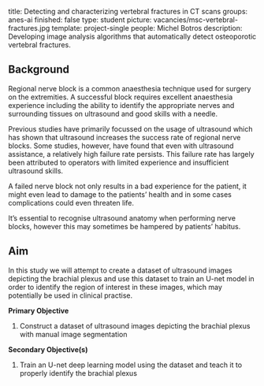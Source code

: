 title: Detecting and characterizing vertebral fractures in CT scans
groups: anes-ai
finished: false
type: student
picture: vacancies/msc-vertebral-fractures.jpg
template: project-single
people: Michel Botros
description: Developing image analysis algorithms that automatically detect osteoporotic vertebral fractures.


## Background
Regional nerve block is a common anaesthesia technique used for surgery on the extremities. A successful block requires excellent anaesthesia experience including the ability to identify the appropriate nerves and surrounding tissues on ultrasound and good skills with a needle.

Previous studies have primarily focussed on the usage of ultrasound which has shown that ultrasound increases the success rate of regional nerve blocks. Some studies, however, have found that even with ultrasound assistance, a relatively high failure rate persists. This failure rate has largely been attributed to operators with limited experience and insufficient ultrasound skills.

A failed nerve block not only results in a bad experience for the patient, it might even lead to damage to the patients’ health and in some cases complications could even threaten life.

It’s essential to recognise ultrasound anatomy when performing nerve blocks, however this may sometimes be hampered by patients’ habitus. 


## Aim
In this study we will attempt to create a dataset of ultrasound images depicting the brachial plexus and use this dataset to train an U-net model in order to identify the region of interest in these images, which may potentially be used in clinical practise.

**Primary Objective**
1. 	 Construct a dataset of ultrasound images depicting the brachial plexus with manual image segmentation

**Secondary Objective(s)**
1. Train an U-net deep learning model using the dataset and teach it to properly identify the brachial plexus

